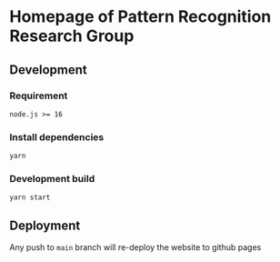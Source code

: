 # Homepage of Pattern Recognition Research Group

## Development

### Requirement

`node.js >= 16`

### Install dependencies

```
yarn
```

### Development build

```
yarn start
```

## Deployment

Any push to `main` branch will re-deploy the website to github pages
